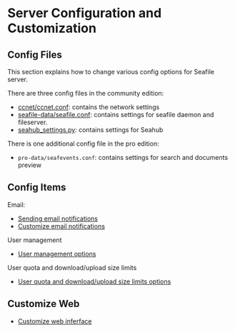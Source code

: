 # Server Configuration and Customization

## Config Files

This section explains how to change various config options for Seafile server.

There are three config files in the community edition:

- [ccnet/ccnet.conf](ccnet-conf.md): contains the network settings
- [seafile-data/seafile.conf](seafile-conf.md): contains settings for seafile daemon and fileserver.
- [seahub_settings.py](seahub_settings_py.md): contains settings for Seahub

There is one additional config file in the pro edition:

- `pro-data/seafevents.conf`: contains settings for search and documents preview

## Config Items

Email:

* [Sending email notifications](sending_email.md)
* [Customize email notifications](customize_email.md)

User management

* [User management options](user_options.md)

User quota and download/upload size limits

* [User quota and download/upload size limits options](quota_and_size_options.md)

## Customize Web

* [Customize web inferface](seahub_customization.md)

